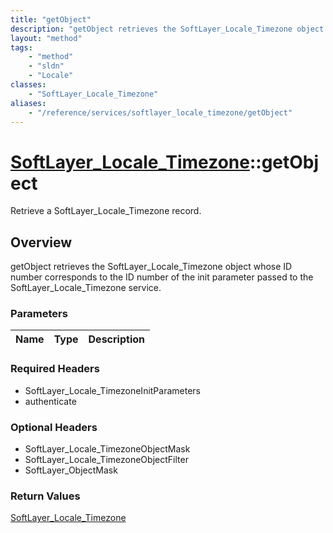 ```yaml
---
title: "getObject"
description: "getObject retrieves the SoftLayer_Locale_Timezone object whose ID number corresponds to the ID number of the init parame... "
layout: "method"
tags:
    - "method"
    - "sldn"
    - "Locale"
classes:
    - "SoftLayer_Locale_Timezone"
aliases:
    - "/reference/services/softlayer_locale_timezone/getObject"
---
```

# [SoftLayer_Locale_Timezone](/reference/services/SoftLayer_Locale_Timezone)::getObject

Retrieve a SoftLayer_Locale_Timezone record.


## Overview 
getObject retrieves the SoftLayer_Locale_Timezone object whose ID number corresponds to the ID number of the init parameter passed to the SoftLayer_Locale_Timezone service. 

### Parameters 
|Name | Type | Description |
| --- | --- | --- |


### Required Headers
* SoftLayer_Locale_TimezoneInitParameters
* authenticate

### Optional Headers
* SoftLayer_Locale_TimezoneObjectMask
* SoftLayer_Locale_TimezoneObjectFilter
* SoftLayer_ObjectMask

### Return Values
<a href='/reference/datatypes/SoftLayer_Locale_Timezone'>SoftLayer_Locale_Timezone </a>

